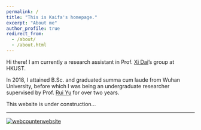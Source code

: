 ```yaml
---
permalink: /
title: "This is Kaifa's homepage."
excerpt: "About me"
author_profile: true
redirect_from: 
  - /about/
  - /about.html
---
```


Hi there! I am currently a research assistant in Prof. [Xi Dai](http://physics.ust.hk/eng/people_detail.php?pplcat=1&id=431)’s group at HKUST.

In 2018, I attained B.Sc. and graduated summa cum laude from Wuhan University, before which I was being an undergraduate researcher supervised by Prof. [Rui Yu](https://scholar.google.com/citations?user=wk3pirYAAAAJ&hl=en) for over two years.

This website is under construction...

---

<!-- hitwebcounter Code START -->
<a href="https://www.hitwebcounter.com" target="_blank">
<img src="https://hitwebcounter.com/counter/counter.php?page=7195951&style=0007&nbdigits=5&type=page&initCount=0" title="User Stats" Alt="webcounterwebsite"   border="0" >
</a>                                    